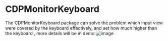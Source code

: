 # CDPMonitorKeyboard
The CDPMonitorKeyboard package can solve the problem which input view were covered by the keyboard  effectively, and set how much higher than the keyboard , more details will be in demo
 ![image](https://github.com/cdpenggod/CDPMonitorKeyboard/blob/master/Untitled.gif)

